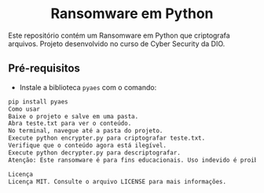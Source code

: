 <h1 align="center">Ransomware em Python</h1>
Este repositório contém um Ransomware em Python que criptografa arquivos. Projeto desenvolvido no curso de Cyber Security da DIO.

## Pré-requisitos
- Instale a biblioteca `pyaes` com o comando:

```bash
pip install pyaes
Como usar
Baixe o projeto e salve em uma pasta.
Abra teste.txt para ver o conteúdo.
No terminal, navegue até a pasta do projeto.
Execute python encrypter.py para criptografar teste.txt.
Verifique que o conteúdo agora está ilegível.
Execute python decrypter.py para descriptografar.
Atenção: Este ransomware é para fins educacionais. Uso indevido é proibido e pode ser ilegal.

Licença
Licença MIT. Consulte o arquivo LICENSE para mais informações.
